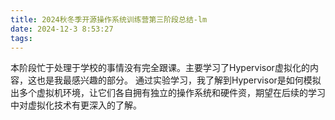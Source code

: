 ```yaml
---
title: 2024秋冬季开源操作系统训练营第三阶段总结-lm
date: 2024-12-3 8:53:27
tags:
---
```


本阶段忙于处理于学校的事情没有完全跟课。主要学习了Hypervisor虚拟化的内容，这也是我最感兴趣的部分。
通过实验学习，我了解到Hypervisor是如何模拟出多个虚拟机环境，让它们各自拥有独立的操作系统和硬件资，期望在后续的学习中对虚拟化技术有更深入的了解。
